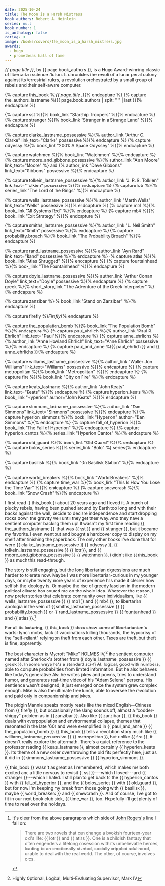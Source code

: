 ```yaml
---
date: 2025-10-24
title: The Moon is a Harsh Mistress
book_authors: Robert A. Heinlein
series: null
book_number: 1
is_anthology: false
rating: 3
image: /books/covers/the_moon_is_a_harsh_mistress.jpg
awards:
  - hugo
  - prometheas hall of fame
---
```


<cite class="book-title">{{ page.title }}</cite>, by <span
class="author-name">{{ page.book_authors }}</span>, is a Hugo Award-winning
classic of libertarian science fiction. It chronicles the revolt of a lunar
penal colony against its terrestrial rulers, a revolution orchestrated by a
small group of rebels and their self-aware computer.

{% capture this_book %}<cite class="book-title">{{ page.title }}</cite>{% endcapture %}
{% capture the_authors_lastname %}<span class="author-name">{{ page.book_authors | split: " " | last }}</span>{% endcapture %}

{% capture sst %}{% book_link "Starship Troopers" %}{% endcapture %}
{% capture stranger %}{% book_link "Stranger in a Strange Land" %}{% endcapture %}

{% capture clarke_lastname_possessive %}{% author_link "Arthur C. Clarke" link_text="Clarke" possessive %}{% endcapture %}
{% capture odyessy %}{% book_link "2001: A Space Odyssey" %}{% endcapture %}

{% capture watchmen %}{% book_link "Watchmen" %}{% endcapture %}
{% capture moore_and_gibbons_possessive %}{% author_link "Alan Moore" link_text="Moore" %} and {% author_link "Dave Gibbons" link_text="Gibbons" possessive %}{% endcapture %}

{% capture tolkein_lastname_possessive %}{% author_link "J. R. R. Tolkien" link_text="Tolkien" possessive %}{% endcapture %}
{% capture lotr %}{% series_link "The Lord of the Rings" %}{% endcapture %}

{% capture wells_lastname_possessive %}{% author_link "Marth Wells" link_text="Wells" possessive %}{% endcapture %}
{% capture mb1 %}{% book_link "All Systems Red" %}{% endcapture %}
{% capture mb4 %}{% book_link "Exit Strategy" %}{% endcapture %}

{% capture smiths_lastname_possessive %}{% author_link "L. Neil Smith" link_text="Smith" possessive %}{% endcapture %}
{% capture probability_broach %}{% book_link "The Probability Broach" %}{% endcapture %}

{% capture rand_lastname_possessive %}{% author_link "Ayn Rand" link_text="Rand" possessive %}{% endcapture %}
{% capture atlas %}{% book_link "Atlas Shrugged" %}{% endcapture %}
{% capture fountainhead %}{% book_link "The Fountainhead" %}{% endcapture %}

{% capture doyle_lastname_possessive %}{% author_link "Arthur Conan Doyle" link_text="Doyle" possessive %}{% endcapture %}
{% capture greek %}{% short_story_link "The Adventure of the Greek Interpreter" %}{% endcapture %}

{% capture zanzibar %}{% book_link "Stand on Zanzibar" %}{% endcapture %}

{% capture firefly %}<cite class="tv-show-title">Firefly</cite>{% endcapture %}

{% capture the_population_bomb %}{% book_link "The Population Bomb" %}{% endcapture %}
{% capture paul_ehrlich %}{% author_link "Paul R. Ehrlich" link_text="Paul"%}{% endcapture %}
{% capture anne_ehrlichs %}{% author_link "Anne Howland Ehrlich" link_text="Anne Ehrlich" possessive %}{% endcapture %}
{% capture paul_and_anne %}{{ paul_ehrlich }} and {{ anne_ehrlichs }}{% endcapture %}

{% capture williams_lastname_possessive %}{% author_link "Walter Jon Williams" link_text="Williams" possessive %}{% endcapture %}
{% capture metropolitan %}{% book_link "Metropolitan" %}{% endcapture %}
{% capture fire %}{% book_link "City on Fire" %}{% endcapture %}

{% capture keats_lastname %}{% author_link "John Keats" link_text="Keats" %}{% endcapture %}
{% capture hyperion_keats %}{% book_link "Hyperion" author="John Keats" %}{% endcapture %}

{% capture simmons_lastname_possessive %}{% author_link "Dan Simmons" link_text="Simmons" possessive %}{% endcapture %}
{% capture hyperion_simmons %}{% book_link "Hyperion" author="Dan Simmons" %}{% endcapture %}
{% capture fall_of_hyperion %}{% book_link "The Fall of Hyperion" %}{% endcapture %}
{% capture hyperion_cantos %}{% series_link "Hyperion Cantos" %}{% endcapture %}

{% capture old_guard %}{% book_link "Old Guard" %}{% endcapture %}
{% capture bolos_series %}{% series_link "Bolo" %} series{% endcapture %}

{% capture basilisk %}{% book_link "On Basilisk Station" %}{% endcapture %}

{% capture world_breakers %}{% book_link "World Breakers" %}{% endcapture %}
{% capture time_war %}{% book_link "This Is How You Lose the Time War" %}{% endcapture %}
{% capture snowcrash %}{% book_link "Snow Crash" %}{% endcapture %}

I first read {{ this_book }} about 20 years ago and I loved it. A bunch of
plucky rebels, having been pushed around by Earth too long and with their
backs against the wall, decide to declare independence and start dropping
rocks down the gravity well until they get their way. And they have a sentient
computer backing them up! It wasn't my first time reading {{
the_authors_lastname }}, that was {{ sst }} and {{ stranger }}, but it became
my favorite. I even went out and bought a hardcover copy to display on my
shelf after finishing the paperback. The only other books I've done that for
were {{ clarke_lastname_possessive }} {{ odyessy }}, {{
tolkein_lastname_possessive }} {{ lotr }}, and {{ moore_and_gibbons_possessive
}} {{ watchmen }}. I didn't like {{ this_book }} as much this read-through.

The story is still engaging, but the long libertarian digressions are much
harder to tolerate now. Maybe I was more libertarian-curious in my younger
days, or maybe twenty more years of experience has made it clearer how selfish
the ideology is. Or maybe the rise of greedy fascism in the modern political
climate has soured me on the whole idea. Whatever the reason, I now prefer
stories that celebrate community over individualism, like {{
wells_lastname_possessive }} {{ mb1 }} and {{ mb4 }}, to libertarian apologia
in the vein of {{ smiths_lastname_possessive }} {{ probability_broach }} or {{
rand_lastname_possessive }} {{ fountainhead }} and {{ atlas }}.[^orcs]

[^orcs]: It's clear from the above paragraphs which side of [John
    Rogers's][orcs] line I fall on:

    > There are two novels that can change a bookish fourteen-year old's life:
    > {{ lotr }} and {{ atlas }}. One is a childish fantasy that often
    > engenders a lifelong obsession with its unbelievable heroes, leading to
    > an emotionally stunted, socially crippled adulthood, unable to deal with
    > the real world. The other, of course, involves orcs.

[orcs]: https://kfmonkey.blogspot.com/2009/03/ephemera-2009-7.html

For all its lecturing, {{ this_book }} does show some of libertarianism's
warts: lynch mobs, lack of vaccinations killing thousands, the hypocrisy of
the "self-reliant" relying on theft from each other. Taxes are theft, but
theft is fine, apparently.

The best character is Mycroft "Mike" HOLMES IV,[^holmes] the sentient computer
named after Sherlock's brother from {{ doyle_lastname_possessive }} {{ greek
}}. In some ways he's a standard sci-fi AI: logical, good with numbers, able
to compute probabilities from limited information. But he also behaves like
today's generative AIs: he writes jokes and poems, tries to understand humor,
and generates real-time video of his "Adam Selene" persona. His sentience
wasn't designed; it just emerged once the system grew complex enough. Mike is
also the ultimate free lunch, able to oversee the revolution and paid only in
companionship and jokes.

[^holmes]: Highly Optional, Logical, Multi-Evaluating Supervisor, Mark IV

The pidgin Mannie speaks mostly reads like the mixed English--Chinese from {{
firefly }}, but occasionally the slang sounds off, almost a "codder-shiggy"
problem as in {{ zanzibar }}. Also like {{ zanzibar }}, {{ this_book }} deals
with overpopulation and environmental collapse, themes that resonated in the
late '60s and were exemplified in {{ paul_and_anne }} {{ the_population_bomb
}}. {{ this_book }} tells a revolution story much like {{
williams_lastname_possessive }} {{ metropolitan }}, but unlike {{ fire }}, it
doesn't really explore the aftermath. There's a quick reference to the
professor reading {{ keats_lastname }}, almost certainly {{ hyperion_keats }}.
Its theme of a new order overthrowing the old fits perfectly here, just as it
did in {{ simmons_lastname_possessive }} {{ hyperion_simmons }}.

{{ this_book }} wasn't as great as I remembered, which makes me both excited
and a little nervous to revisit {{ sst }}---which I loved---and {{ stranger
}}---which I hated. I still plan to get back to the {{ hyperion_cantos }} with
{{ fall_of_hyperion }}, and the {{ bolos_series }} with {{ old_guard }}, but
for now I'm keeping my break from those going with {{ basilisk }}, maybe {{
world_breakers }} and {{ snowcrash }}. And of course, I've got to fit in our
next book club pick, {{ time_war }}, too. Hopefully I'll get plenty of time to
read over the holidays.
